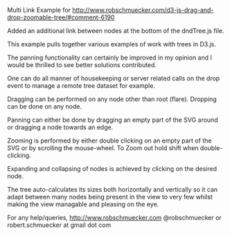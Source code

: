 Multi Link Example for http://www.robschmuecker.com/d3-js-drag-and-drop-zoomable-tree/#comment-6190

Added an additional link between nodes at the bottom of the dndTree.js file.

This example pulls together various examples of work with trees in D3.js.

The panning functionality can certainly be improved in my opinion and I would be thrilled to see better solutions contributed.

One can do all manner of housekeeping or server related calls on the drop event to manage a remote tree dataset for example.

Dragging can be performed on any node other than root (flare).
Dropping can be done on any node.

Panning can either be done by dragging an empty part of the SVG around or dragging a node towards an edge.

Zooming is performed by either double clicking on an empty part of the SVG or by scrolling the mouse-wheel.
To Zoom out hold shift when double-clicking.

Expanding and collapsing of nodes is achieved by clicking on the desired node.

The tree auto-calculates its sizes both horizontally and vertically so it can adapt between many nodes being present in the view to very few whilst making the view managable and pleasing on the eye.

For any help/queries, http://www.robschmuecker.com @robschmuecker or robert.schmuecker at gmail dot com
